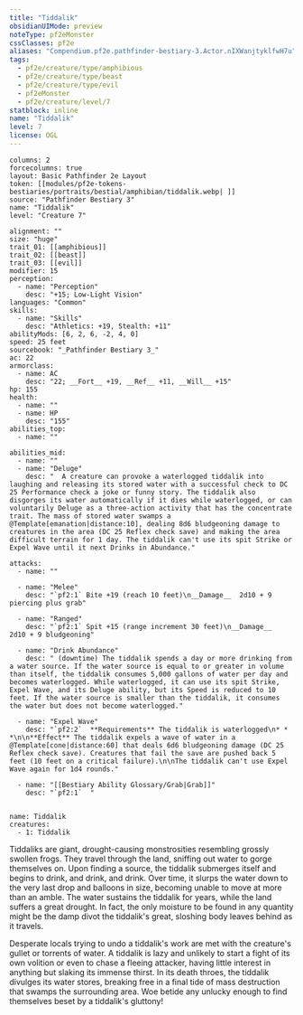 ```yaml
---
title: "Tiddalik"
obsidianUIMode: preview
noteType: pf2eMonster
cssClasses: pf2e
aliases: "Compendium.pf2e.pathfinder-bestiary-3.Actor.nIXWanjtyklfwH7u" 
tags:
  - pf2e/creature/type/amphibious
  - pf2e/creature/type/beast
  - pf2e/creature/type/evil
  - pf2eMonster
  - pf2e/creature/level/7
statblock: inline
name: "Tiddalik"
level: 7
license: OGL
---
```


```statblock
columns: 2
forcecolumns: true
layout: Basic Pathfinder 2e Layout
token: [[modules/pf2e-tokens-bestiaries/portraits/bestial/amphibian/tiddalik.webp| ]]
source: "Pathfinder Bestiary 3"
name: "Tiddalik"
level: "Creature 7"

alignment: ""
size: "huge"
trait_01: [[amphibious]]
trait_02: [[beast]]
trait_03: [[evil]]
modifier: 15
perception:
  - name: "Perception"
    desc: "+15; Low-Light Vision"
languages: "Common"
skills:
  - name: "Skills"
    desc: "Athletics: +19, Stealth: +11"
abilityMods: [6, 2, 6, -2, 4, 0]
speed: 25 feet
sourcebook: "_Pathfinder Bestiary 3_"
ac: 22
armorclass:
  - name: AC
    desc: "22; __Fort__ +19, __Ref__ +11, __Will__ +15"
hp: 155
health:
  - name: ""
  - name: HP
    desc: "155"
abilities_top:
  - name: ""

abilities_mid:
  - name: ""
  - name: "Deluge"
    desc: "  A creature can provoke a waterlogged tiddalik into laughing and releasing its stored water with a successful check to DC 25 Performance check a joke or funny story. The tiddalik also disgorges its water automatically if it dies while waterlogged, or can voluntarily Deluge as a three-action activity that has the concentrate trait. The mass of stored water swamps a @Template[emanation|distance:10], dealing 8d6 bludgeoning damage to creatures in the area (DC 25 Reflex check save) and making the area difficult terrain for 1 day. The tiddalik can't use its spit Strike or Expel Wave until it next Drinks in Abundance."

attacks:
  - name: ""

  - name: "Melee"
    desc: "`pf2:1` Bite +19 (reach 10 feet)\n__Damage__  2d10 + 9 piercing plus grab"

  - name: "Ranged"
    desc: "`pf2:1` Spit +15 (range increment 30 feet)\n__Damage__  2d10 + 9 bludgeoning"

  - name: "Drink Abundance"
    desc: " (downtime) The tiddalik spends a day or more drinking from a water source. If the water source is equal to or greater in volume than itself, the tiddalik consumes 5,000 gallons of water per day and becomes waterlogged. While waterlogged, it can use its spit Strike, Expel Wave, and its Deluge ability, but its Speed is reduced to 10 feet. If the water source is smaller than the tiddalik, it consumes the water but does not become waterlogged."

  - name: "Expel Wave"
    desc: "`pf2:2`  **Requirements** The tiddalik is waterlogged\n* * *\n\n**Effect** The tiddalik expels a wave of water in a @Template[cone|distance:60] that deals 6d6 bludgeoning damage (DC 25 Reflex check save). Creatures that fail the save are pushed back 5 feet (10 feet on a critical failure).\n\nThe tiddalik can't use Expel Wave again for 1d4 rounds."

  - name: "[[Bestiary Ability Glossary/Grab|Grab]]"
    desc: "`pf2:1`  "
 
```

```encounter-table
name: Tiddalik
creatures:
  - 1: Tiddalik
```



Tiddaliks are giant, drought-causing monstrosities resembling grossly swollen frogs. They travel through the land, sniffing out water to gorge themselves on. Upon finding a source, the tiddalik submerges itself and begins to drink, and drink, and drink. Over time, it slurps the water down to the very last drop and balloons in size, becoming unable to move at more than an amble. The water sustains the tiddalik for years, while the land suffers a great drought. In fact, the only moisture to be found in any quantity might be the damp divot the tiddalik's great, sloshing body leaves behind as it travels.

Desperate locals trying to undo a tiddalik's work are met with the creature's gullet or torrents of water. A tiddalik is lazy and unlikely to start a fight of its own volition or even to chase a fleeing attacker, having little interest in anything but slaking its immense thirst. In its death throes, the tiddalik divulges its water stores, breaking free in a final tide of mass destruction that swamps the surrounding area. Woe betide any unlucky enough to find themselves beset by a tiddalik's gluttony!
